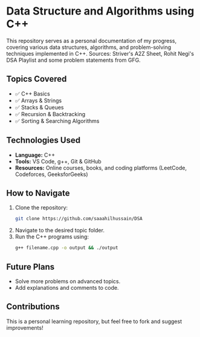 # Data Structure and Algorithms using C++

This repository serves as a personal documentation of my progress, covering various data structures, algorithms, and problem-solving techniques implemented in C++.
Sources: Striver's A2Z Sheet, Rohit Negi's DSA Playlist and some problem statements from GFG.

## Topics Covered
- ✅ C++ Basics
- ✅ Arrays & Strings
- ✅ Stacks & Queues
- ✅ Recursion & Backtracking
- ✅ Sorting & Searching Algorithms

## Technologies Used
- **Language:** C++
- **Tools:** VS Code, g++, Git & GitHub
- **Resources:** Online courses, books, and coding platforms (LeetCode, Codeforces, GeeksforGeeks)

## How to Navigate 
1. Clone the repository:
   ```sh
   git clone https://github.com/saaahilhussain/DSA
   ```
2. Navigate to the desired topic folder.
3. Run the C++ programs using:
   ```sh
   g++ filename.cpp -o output && ./output
   ```

## Future Plans
- Solve more problems on advanced topics.
- Add explanations and comments to code.

## Contributions
This is a personal learning repository, but feel free to fork and suggest improvements!



